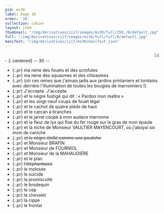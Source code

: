 ```yaml
---
pid: ms30
label: Page 30
order: '34'
collection: cahier
layout: item
thumbnail: "/img/derivatives/iiif/images/ms30/full/250,/0/default.jpg"
full: "/img/derivatives/iiif/images/ms30/full/full/0/default.jpg"
manifest: "/img/derivatives/iiif/ms30/manifest.json"
---
```


<div align="right" style='color:#677179'> 34</div> 
- {:.centered} -- 30 --

- {:.pr} ma reine des fouets et des scrofules
- {:.pr} ma reine des squasmes et des chloasmes 
- {:.pr} (oh ces reines que j'aimais jadis aux jardins printaniers et lointains avec derrière l'illumination de toutes les bougies de marronniers !).
- {:.pr} J'accepte. J'accepte.
- {:.pr} et le nègre fustigé qui dit : « Pardon mon maître »
- {:.pr} et les vingt-neuf coups de fouet légal
- {:.pr} et le cachot de quatre pieds de haut
- {:.pr} et le carcan à branches
- {:.pr} et le jarret coupé à mon audace marronne
- {:.pr} et la fleur de lys qui flue du fer rouge sur le gras de mon épaule
- {:.pr} et la niche de Monsieur VAULTIER MAYENCOURT, où j'aboyai six mois de caniche
- {:.pr} <del style='color:#303030'>et le nègre étrillé comme une pouliche</del>
- {:.pr} et Monsieur BRAFIN
- {:.pr} et Monsieur de FOURNIOL
- {:.pr} et Monsieur de la MAHAUDIÈRE
- {:.pr} et le pian
- {:.pr} <del style='color:#303030'>l’éléphantiasis</del>
- {:.pr} le molosse
- {:.pr} le suicide
- {:.pr} la promiscuité
- {:.pr} le brodequin
- {:.pr} le cep
- {:.pr} le chevalet
- {:.pr} la cippe
- {:.pr} le frontal

